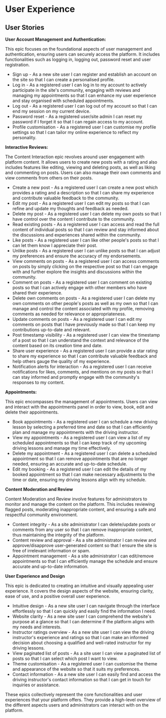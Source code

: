 # User Experience

## User Stories

**User Account Management and Authentication:**

This epic focuses on the foundational aspects of user management and authentication, ensuring users can securely access the platform. It includes functionalities such as logging in, logging out, password reset and user registration.

* Sign up - As a new site user I can register and establish an account on the site so that I can create a personalised profile.
* Log in - As a registered user I can log in to my account to actively participate in the site's community, engaging with reviews and managing my appointments so that I can enhance my user experience and stay organised with scheduled appointments.
* Log out - As a registered user I can log out of my account so that I can end my session on my current device.
* Password reset - As a registered user/site admin I can reset my password if I forget it so that I can regain access to my account.
* Profile customisation - As a registered user I can customise my profile settings so that I can tailor my online experience to reflect my personality.

**Interactive Reviews:**

The Content Interaction epic revolves around user engagement with platform content. It allows users to create new posts with a rating and also includes features like editing, viewing and deleting posts, as well as liking and commenting on posts. Users can also manage their own comments and view comments from others on their posts.

* Create a new post - As a registered user I can create a new post which provides a rating and a description so that I can share my experience and contribute valuable feedback to the community.
* Edit my post - As a registered user I can edit my posts so that I can refine and update my thoughts and feedback as needed.
* Delete my post - As a registered user I can delete my own posts so that I have control over the content I contribute to the community.
* Read existing posts - As a registered user I can access and read the full content of individual posts so that I can review and stay informed about the discussions and experiences shared within the community.
* Like posts - As a registered user I can like other people's posts so that I can let them know I appreciate their post.
* Unlike posts - As a registered user I can unlike posts so that I can adjust my preferences and ensure the accuracy of my endorsements.
* View comments on posts - As a registered user I can access comments on posts by simply clicking on the respective post so that I can engage with and further explore the insights and discussions within the community.
* Comment on posts - As a registered user I can comment on existing posts so that I can actively engage with other members who have shared their experience.
* Delete own comments on posts - As a registered user I can delete my own comments on other people's posts as well as my own so that I can manage and control the content associated with my profile, removing comments as needed for relevance or appropriateness.
* Update comments on posts - As a registered user I can edit my comments on posts that I have previously made so that I can keep my contributions up-to-date and relevant.
* Post timestamp visibility - As a registered user I can view the timestamp of a post so that I can understand the context and relevance of the content based on its creation time and date.
* Share user experience - As a registered user I can provide a star rating to share my experience so that I can contribute valuable feedback and help others gauge the quality of my experience.
* Notification alerts for interaction - As a registered user I can receive notifications for likes, comments, and mentions on my posts so that I can stay informed and promptly engage with the community's responses to my content.

**Appointments:**

This epic encompasses the management of appointments. Users can view and interact with the appointments panel in order to view, book, edit and delete their appointments.

* Book appointments - As a registered user I can schedule a new driving lesson by selecting a preferred time and date so that I can efficiently plan and manage my appointments with the driving instructor.
* View my appointments - As a registered user I can view a list of my scheduled appointments so that I can keep track of my upcoming driving lessons and manage my time effectively.
* Delete my appointment - As a registered user I can delete a scheduled appointment so that I can remove appointments that are no longer needed, ensuring an accurate and up-to-date schedule.
* Edit my booking - As a registered user I can edit the details of my booked appointment so that I can make necessary adjustments to the time or date, ensuring my driving lessons align with my schedule.

**Content Moderation and Review**

Content Moderation and Review involve features for administrators to monitor and manage the content on the platform. This includes reviewing flagged posts, moderating inappropriate content, and ensuring a safe and respectful community environment.

* Content integrity - As a site administrator I can delete/update posts or comments from any user so that I can remove inappropriate content, thus maintaining the integrity of the platform.
* Content review and approval - As a site administrator I can review and approve/disapprove user-generated content so that I ensure the site is free of irrelevant information or spam.
* Appointment management - As a site administrator I can edit/remove appointments so that I can efficiently manage the schedule and ensure accurate and up-to-date information.

**User Experience and Design**

This epic is dedicated to creating an intuitive and visually appealing user experience. It covers the design aspects of the website, ensuring clarity, ease of use, and a positive overall user experience.

* Intuitive design - As a new site user I can navigate through the interface effortlessly so that I can quickly and easily find the information I need.
* Website clarity - As a new site user I can comprehend the website's purpose at a glance so that I can determine if the platform aligns with my needs and interests.
* Instructor ratings overview - As a new site user I can view the driving instructor's experience and ratings so that I can make an informed decision about choosing a qualified and well-rated instructor for my driving lessons.
* View paginated list of posts - As a site user I can view a paginated list of posts so that I can select which post I want to view.
* Theme customisation - As a registered user I can customise the theme and appearance of the website so that it suits my preferences.
* Contact information - As a new site user I can easily find and access the driving instructor's contact information so that I can get in touch for inquiries or assistance.

These epics collectively represent the core functionalities and user experiences that your platform offers. They provide a high-level overview of the different aspects users and administrators can interact with on the platform.
